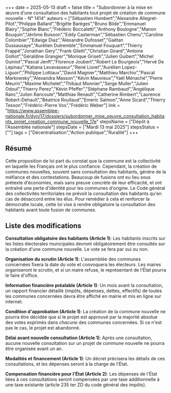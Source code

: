 +++
date = 2025-05-13
draft = false
title = "Subordonner à la mise en œuvre d’une consultation des habitants tout projet de création de commune nouvelle - N° 1414"
auteurs = ["Sébastien Humbert","Alexandre Allegret-Pilot","Philippe Ballard","Brigitte Barèges","Bruno Bilde","Emmanuel Blairy","Sophie Blanc","Frédéric Boccaletti","Anthony Boulogne","Manon Bouquin","Jérôme Buisson","Eddy Casterman","Sébastien Chenu","Caroline Colombier","Edwige Diaz","Alexandre Dufosset","Gaëtan Dussausaye","Aurélien Dutremble","Emmanuel Fouquart","Thierry Frappé","Jonathan Gery","Frank Giletti","Christian Girard","Antoine Golliot","Géraldine Grangier","Monique Griseti","Julien Guibert","Michel Guiniot","Pascal Jenft","Florence Joubert","Robert Le Bourgeois","Hervé De Lépinau","Katiana Levavasseur","René Lioret","Aurélien Lopez-Liguori","Philippe Lottiaux","David Magnier","Matthieu Marchio","Pascal Markowsky","Alexandra Masson","Kévin Mauvieux","Yaël Ménaché","Pierre Meurin","Maxime Michelet","Thibaut Monnier","Serge Muller","Julien Odoul","Thierry Perez","Kévin Pfeffer","Stéphane Rambaud","Angélique Ranc","Julien Rancoule","Matthias Renault","Catherine Rimbert","Laurence Robert-Dehault","Béatrice Roullaud","Emeric Salmon","Anne Sicard","Thierry Tesson","Frédéric-Pierre Vos","Frédéric Weber"]
link = "https://www.assemblee-nationale.fr/dyn/17/dossiers/subordonner_mise_oeuvre_consultation_habitants_projet_creation_commune_nouvelle_17e"
stepsName = ["Dépôt à l'Assemblée nationale"]
stepsDate = ["Mardi 13 mai 2025"]
stepsStatus = [""]
tags = ["Décentralisation","Action publique","Ruralité"]
+++

## Résumé

Cette proposition de loi part du constat que la commune est la collectivité en laquelle les Français ont le plus confiance. Cependant, la création de communes nouvelles, souvent sans consultation des habitants, génère de la méfiance et des contestations. Beaucoup de fusions ont eu lieu sous prétexte d'économies, mais sans preuve concrète de leur efficacité, et ont entraîné une perte d'identité pour les communes d'origine. Le Code général des collectivités territoriales ne prévoit la consultation des habitants qu'en cas de désaccord entre les élus. Pour remédier à cela et renforcer la démocratie locale, cette loi vise à rendre obligatoire la consultation des habitants avant toute fusion de communes.

## Liste des modifications

**Consultation obligatoire des habitants (Article 1)**: Les habitants inscrits sur les listes électorales municipales devront obligatoirement être consultés sur la création d'une commune nouvelle. Le vote se fera par oui ou non.

**Organisation du scrutin (Article 1)**: L'assemblée des communes concernées fixera la date du vote et convoquera les électeurs. Les maires organiseront le scrutin, et si un maire refuse, le représentant de l'État pourra le faire d'office.

**Information financière préalable (Article 1)**: Un mois avant la consultation, un rapport financier détaillé (impôts, dépenses, dettes, effectifs) de toutes les communes concernées devra être affiché en mairie et mis en ligne sur internet.

**Condition d'approbation (Article 1)**: La création de la commune nouvelle ne pourra être décidée que si le projet est approuvé par la majorité absolue des votes exprimés dans *chacune* des communes concernées. Si ce n'est pas le cas, le projet est abandonné.

**Délai avant nouvelle consultation (Article 1)**: Après une consultation, aucune nouvelle consultation sur un projet de commune nouvelle ne pourra être organisée avant un an.

**Modalités et financement (Article 1)**: Un décret précisera les détails de ces consultations, et les dépenses seront à la charge de l'État.

**Compensation financière pour l'État (Article 2)**: Les dépenses de l'État liées à ces consultations seront compensées par une taxe additionnelle à une taxe existante (article 235 ter ZD du code général des impôts).
